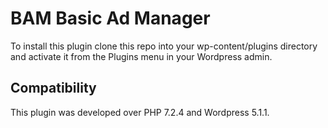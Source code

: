 # BAM Basic Ad Manager
To install this plugin clone this repo into your wp-content/plugins directory and activate it from the Plugins menu in your Wordpress admin.

## Compatibility

This plugin was developed over PHP 7.2.4 and Wordpress 5.1.1.